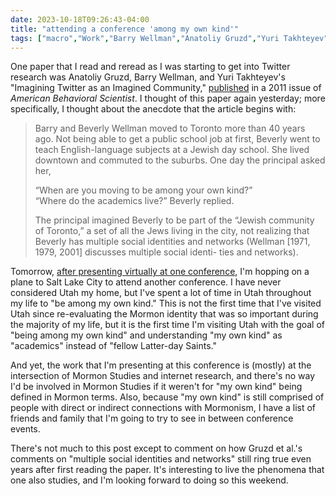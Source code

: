 ```yaml
---
date: 2023-10-18T09:26:43-04:00
title: "attending a conference 'among my own kind'"
tags: ["macro","Work","Barry Wellman","Anatoliy Gruzd","Yuri Takhteyev","Twitter","SSSR","SSSR 2023","community","AECT","AECT 2023","Mormonism","Mormon Studies"]
---
```

One paper that I read and reread as I was starting to get into Twitter research was Anatoliy Gruzd, Barry Wellman, and Yuri Takhteyev's "Imagining Twitter as an Imagined Community," [published](https://doi.org/10.1177/0002764211409378) in a 2011 issue of *American Behavioral Scientist*. I thought of this paper again yesterday; more specifically, I thought about the anecdote that the article begins with:

> Barry and Beverly Wellman moved to Toronto more than 40 years ago. Not being able to get a public school job at first, Beverly went to teach English-language subjects at a Jewish day school. She lived downtown and commuted to the suburbs. One day the principal asked her,
> 
> “When are you moving to be among your own kind?”  
> “Where do the academics live?” Beverly replied.
> 
> The principal imagined Beverly to be part of the “Jewish community of Toronto,” a set of all the Jews living in the city, not realizing that Beverly has multiple social identities and networks (Wellman [1971, 1979, 2001] discusses multiple social identi- ties and networks).

Tomorrow, [after presenting virtually at one conference](https://spencergreenhalgh.com/work/2023-10-16-thanks-to/), I'm hopping on a plane to Salt Lake City to attend another conference. I have never considered Utah my home, but I've spent a lot of time in Utah throughout my life to "be among my own kind." This is not the first time that I've visited Utah since re-evaluating the Mormon identity that was so important during the majority of my life, but it is the first time I'm visiting Utah with the goal of "being among my own kind" and understanding "my own kind" as "academics" instead of "fellow Latter-day Saints." 

And yet, the work that I'm presenting at this conference is (mostly) at the intersection of Mormon Studies and internet research, and there's no way I'd be involved in Mormon Studies if it weren't for "my own kind" being defined in Mormon terms. Also, because "my own kind" is still comprised of people with direct or indirect connections with Mormonism, I have a list of friends and family that I'm going to try to see in between conference events.

There's not much to this post except to comment on how Gruzd et al.'s comments on "multiple social identities and networks" still ring true even years after first reading the paper. It's interesting to live the phenomena that one also studies, and I'm looking forward to doing so this weekend.